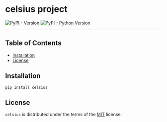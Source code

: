 # celsius project

[![PyPI - Version](https://img.shields.io/pypi/v/celsius.svg)](https://pypi.org/project/celsius)
[![PyPI - Python Version](https://img.shields.io/pypi/pyversions/celsius.svg)](https://pypi.org/project/celsius)

-----

## Table of Contents

- [Installation](#installation)
- [License](#license)

## Installation

```console
pip install celsius
```

## License

`celsius` is distributed under the terms of the [MIT](https://spdx.org/licenses/MIT.html) license.
